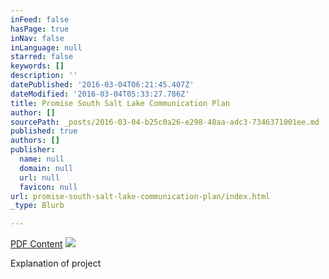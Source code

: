 ```yaml
---
inFeed: false
hasPage: true
inNav: false
inLanguage: null
starred: false
keywords: []
description: ''
datePublished: '2016-03-04T06:21:45.407Z'
dateModified: '2016-03-04T05:33:27.786Z'
title: Promise South Salt Lake Communication Plan
author: []
sourcePath: _posts/2016-03-04-b25c0a26-e298-48aa-adc3-7346371001ee.md
published: true
authors: []
publisher:
  name: null
  domain: null
  url: null
  favicon: null
url: promise-south-salt-lake-communication-plan/index.html
_type: Blurb

---
```

[PDF Content][0]
![](https://the-grid-user-content.s3-us-west-2.amazonaws.com/f2593f82-e5ab-4915-99b5-9b8b276ccb4f.png)

Explanation of project 

[0]: https://drive.google.com/open?id=0B_3Bn2B5HlnMeDZtTENfdHFwNTg